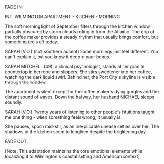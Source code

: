 FADE IN:

INT. WILMINGTON APARTMENT - KITCHEN - MORNING

The soft morning light of September filters through the kitchen window, partially obscured by storm clouds rolling in from the Atlantic. The drip of the coffee maker provides a steady rhythm that usually brings comfort, but something feels off today.

SARAH (V.O.)
(soft southern accent)
Some mornings just feel different. You can't 
explain it, but you know it deep in your bones.

SARAH MITCHELL (49), a clinical psychologist, stands at her granite countertop in her robe and slippers. She stirs sweetener into her coffee, watching the dark liquid swirl. Behind her, the Port City's skyline is visible through the window.

The apartment is silent except for the coffee maker's dying gurgles and the distant sound of waves. Down the hallway, her husband MICHAEL sleeps soundly.

SARAH (V.O.)
Twenty years of listening to other people's 
intuitions taught me one thing - when something 
feels wrong, it usually is.

She pauses, spoon mid-stir, as an inexplicable unease settles over her. The shadows in the kitchen seem to lengthen despite the brightening day.

FADE OUT.

[Note: This adaptation maintains the core emotional elements while localizing it to Wilmington's coastal setting and American context]